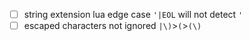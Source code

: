 + [ ] string extension lua edge case `'|EOL` will not detect `'`
+ [ ] escaped characters not ignored `|\)`>`(`>`(\)`

